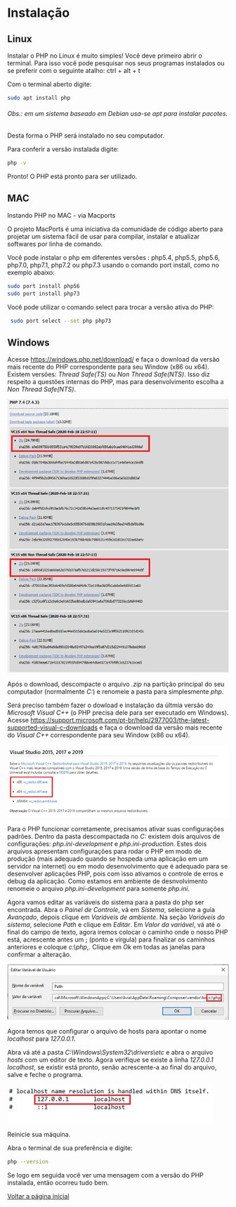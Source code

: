 # Instalação

## Linux
Instalar o PHP no Linux é muito simples! Você deve primeiro abrir o terminal. Para isso você pode pesquisar nos seus programas instalados ou se preferir com o seguinte atalho:
ctrl + alt + t

Com o terminal aberto digite:

```bash
sudo apt install php
```
###### Obs.: em um sistema baseado em Debian usa-se apt para instalar pacotes.  

Desta forma o PHP será instalado no seu computador.

Para conferir a versão instalada digite:

```bash
php -v
```
  
Pronto! O PHP está pronto para ser utilizado.

## MAC
Instando PHP no MAC - via Macports

O projeto MacPorts é uma iniciativa da comunidade de código aberto para projetar um sistema fácil de usar para compilar, instalar e atualizar softwares por linha de comando.

Você pode instalar o php em diferentes versões : php5.4, php5.5, php5.6, php7.0, php7.1, php7.2 ou php7.3 usando o comando port install, como no exemplo abaixo:

```bash
sudo port install php56
sudo port install php73
```

Você pode utilizar o comando select para trocar a versão ativa do PHP:

```bash
 sudo port select --set php php73
```

## Windows

Acesse https://windows.php.net/download/ e faça o download da versão mais recente do PHP correspondente para seu Window (x86 ou x64). Existem versões: *Thread Safe(TS)* ou *Non Thread Safe(NTS)*. Isso diz respeito a questões internas do PHP, mas para desenvolvimento escolha a *Non Thread Safe(NTS)*. 

<img src="../images/download-php.png">

Após o download, descompacte o arquivo *.zip* na partição principal do seu computador (normalmente *C:*) e renomeie a pasta para simplesmente *php*.

Será preciso também fazer o dowload e instalação da últmia versão do *Microsoft Visual C++* (o PHP precisa dele para ser executado em Windows). Acesse https://support.microsoft.com/pt-br/help/2977003/the-latest-supported-visual-c-downloads e faça o download da versão mais recente do *Visual C++* correspondente para seu Window (x86 ou x64).

<img src="../images/vsc.png">

Para o PHP funcionar corretamente, precisamos ativar suas configurações padrões. Dentro da pasta descompactada no *C:* existem dois arquivos de configurações: *php.ini-development* e *php.ini-production*. Estes dois arquivos apresentam configurações para rodar o PHP em modo de produção (mais adequado quando se hospeda uma aplicação em um servidor na internet) ou em modo desenvolvimento que é adequado para se desenvolver aplicações PHP, pois com isso ativamos o controle de erros e debug da aplicação. Como estamos em ambiente de desnvolvimento renomeie o arquivo *php.ini-development* para somente *php.ini*.

Agora vamos editar as variáveis do sistema para a pasta do php ser encontrada. Abra o *Painel de Controle*, vá em *Sistema*, selecione a guia *Avançado*, depois clique em *Variáveis de ambiente*. Na seção *Variáveis do sistema*, selecione *Path* e clique em *Editar*. Em *Valor da variável*, vá até o final do campo de texto, agora iremos colocar o caminho onde o nosso PHP está, acrescente antes um ; (ponto e vírgula) para finalizar os caminhos anteriores e coloque *c:\php*,. Clique em *Ok* em todas as janelas para confirmar a alteração.

<img src="../images/variaveis-ambiente.png">
          
Agora temos que configurar o arquivo de hosts para apontar o nome *localhost* para *127.0.0.1*.

Abra vá até a pasta *C:\Windows\System32\drivers\etc* e abra o arquivo *hosts* com um editor de texto. Agora verifique se existe a linha *127.0.0.1       localhost*, se existir está pronto, senão acrescente-a ao final do arquivo, salve e feche o programa.

<img src="../images/arquivo-host.png">
          
Reinicie sua máquina.

Abra o terminal de sua preferência e digite:

```bash
php --version
```

Se logo em seguida você ver uma mensagem com a versão do PHP instalada, então ocorreu tudo bem.

[Voltar a página inicial](../README.md)
